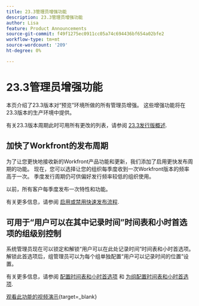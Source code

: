```yaml
---
title: 23.3管理员增强功能
description: 23.3管理员增强功能
author: Lisa
feature: Product Announcements
source-git-commit: f49f1275ec0911cc05a74c694436bf654a02bfe2
workflow-type: tm+mt
source-wordcount: '209'
ht-degree: 0%

---
```


# 23.3管理员增强功能

本页介绍了23.3版本对“预览”环境所做的所有管理员增强。 这些增强功能将在23.3版本的生产环境中提供。

有关23.3版本周期此时可用所有更改的列表，请参阅 [23.3发行版概述](/help/quicksilver/product-announcements/product-releases/23.3-release-activity/23-3-release-overview.md).

## 加快了Workfront的发布周期

为了让您更快地接收新的Workfront产品功能和更新，我们添加了启用更快发布周期的功能。 现在，您可以选择让您的组织每季度收到一次Workfront版本的频率高于一次。 季度发行周期仍可供偏好发行频率较低的组织使用。

以前，所有客户每季度发布一次特性和功能。

有关更多信息，请参阅 [启用或禁用快速发布流程](/help/quicksilver/administration-and-setup/set-up-workfront/configure-system-defaults/enable-fast-release-process.md).

## 可用于“用户可以在其中记录时间”时间表和小时首选项的组级别控制

系统管理员现在可以锁定和解锁“用户可以在此处记录时间”时间表和小时首选项。 解锁此首选项后，组管理员可以为每个组单独配置“用户可以记录时间的位置”设置。

有关更多信息，请参阅 [配置时间表和小时首选项](/help/quicksilver/administration-and-setup/set-up-workfront/configure-timesheets-schedules/timesheet-and-hour-preferences.md) 和 [为组配置时间表和小时首选项](/help/quicksilver/administration-and-setup/manage-groups/create-and-manage-groups/configure-timesheet-hour-preferences-group.md).

[观看此功能的视频演示](https://video.tv.adobe.com/v/3419111/){target=_blank}
